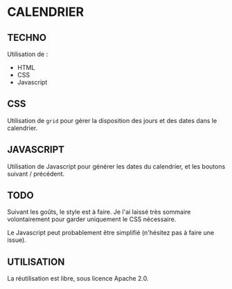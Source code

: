 # CALENDRIER

## TECHNO
Utilisation de :
- HTML
- CSS
- Javascript

## CSS

Utilisation de `grid` pour gérer la disposition des jours et des dates dans le calendrier.

## JAVASCRIPT

Utilisation de Javascript pour générer les dates du calendrier, et les boutons suivant / précédent.

## TODO

Suivant les goûts, le style est à faire. Je l'ai laissé très sommaire volontairement pour garder uniquement le CSS nécessaire.

Le Javascript peut probablement être simplifié (n'hésitez pas à faire une issue).

## UTILISATION

La réutilisation est libre, sous licence Apache 2.0.